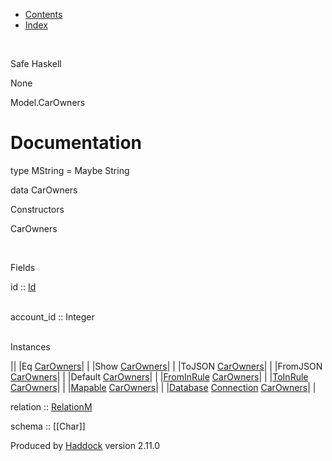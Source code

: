 -   [Contents](index.html)
-   [Index](doc-index.html)

 

Safe Haskell

None

Model.CarOwners

Documentation
=============

type MString = Maybe String

data CarOwners

Constructors

CarOwners

 

Fields

id :: [Id](Model-General.html#t:Id)  
 

account\_id :: Integer  
 

Instances

||
|Eq [CarOwners](Model-CarOwners.html#t:CarOwners)| |
|Show [CarOwners](Model-CarOwners.html#t:CarOwners)| |
|ToJSON [CarOwners](Model-CarOwners.html#t:CarOwners)| |
|FromJSON [CarOwners](Model-CarOwners.html#t:CarOwners)| |
|Default [CarOwners](Model-CarOwners.html#t:CarOwners)| |
|[FromInRule](Data-InRules.html#t:FromInRule) [CarOwners](Model-CarOwners.html#t:CarOwners)| |
|[ToInRule](Data-InRules.html#t:ToInRule) [CarOwners](Model-CarOwners.html#t:CarOwners)| |
|[Mapable](Model-General.html#t:Mapable) [CarOwners](Model-CarOwners.html#t:CarOwners)| |
|[Database](Model-General.html#t:Database) [Connection](Data-SqlTransaction.html#t:Connection) [CarOwners](Model-CarOwners.html#t:CarOwners)| |

relation :: [RelationM](Data-Relation.html#t:RelationM)

schema :: [[Char]]

Produced by [Haddock](http://www.haskell.org/haddock/) version 2.11.0
